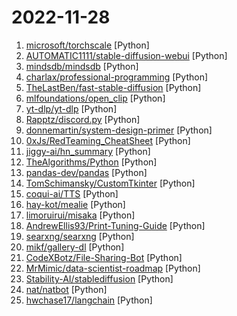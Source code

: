# 2022-11-28

1. [microsoft/torchscale](https://github.com/microsoft/torchscale "Transformers at any scale") [Python]
2. [AUTOMATIC1111/stable-diffusion-webui](https://github.com/AUTOMATIC1111/stable-diffusion-webui "Stable Diffusion web UI") [Python]
3. [mindsdb/mindsdb](https://github.com/mindsdb/mindsdb "In-Database Machine Learning") [Python]
4. [charlax/professional-programming](https://github.com/charlax/professional-programming "A collection of learning resources for curious software engineers") [Python]
5. [TheLastBen/fast-stable-diffusion](https://github.com/TheLastBen/fast-stable-diffusion "fast-stable-diffusion, +25-50% speed increase + memory efficient + DreamBooth") [Python]
6. [mlfoundations/open_clip](https://github.com/mlfoundations/open_clip "An open source implementation of CLIP.") [Python]
7. [yt-dlp/yt-dlp](https://github.com/yt-dlp/yt-dlp "A youtube-dl fork with additional features and fixes") [Python]
8. [Rapptz/discord.py](https://github.com/Rapptz/discord.py "An API wrapper for Discord written in Python.") [Python]
9. [donnemartin/system-design-primer](https://github.com/donnemartin/system-design-primer "Learn how to design large-scale systems. Prep for the system design interview. Includes Anki flashcards.") [Python]
10. [0xJs/RedTeaming_CheatSheet](https://github.com/0xJs/RedTeaming_CheatSheet "Pentesting cheatsheet with all the commands I learned during my learning journey. Will try to to keep it up-to-date.") [Python]
11. [jiggy-ai/hn_summary](https://github.com/jiggy-ai/hn_summary "Summarizes top stories from Hacker News using a large language model and post them to a Telegram channel.") [Python]
12. [TheAlgorithms/Python](https://github.com/TheAlgorithms/Python "All Algorithms implemented in Python") [Python]
13. [pandas-dev/pandas](https://github.com/pandas-dev/pandas "Flexible and powerful data analysis / manipulation library for Python, providing labeled data structures similar to R data.frame objects, statistical functions, and much more") [Python]
14. [TomSchimansky/CustomTkinter](https://github.com/TomSchimansky/CustomTkinter "A modern and customizable python UI-library based on Tkinter") [Python]
15. [coqui-ai/TTS](https://github.com/coqui-ai/TTS "🐸💬 - a deep learning toolkit for Text-to-Speech, battle-tested in research and production") [Python]
16. [hay-kot/mealie](https://github.com/hay-kot/mealie "Mealie is a self hosted recipe manager and meal planner with a RestAPI backend and a reactive frontend application built in Vue for a pleasant user experience for the whole family. Easily add recipes into your database by providing the url and mealie will automatically import the relevant data or add a family recipe with the UI editor") [Python]
17. [limoruirui/misaka](https://github.com/limoruirui/misaka "开源的一些乱七八糟的东西") [Python]
18. [AndrewEllis93/Print-Tuning-Guide](https://github.com/AndrewEllis93/Print-Tuning-Guide "") [Python]
19. [searxng/searxng](https://github.com/searxng/searxng "SearXNG is a free internet metasearch engine which aggregates results from various search services and databases. Users are neither tracked nor profiled.") [Python]
20. [mikf/gallery-dl](https://github.com/mikf/gallery-dl "Command-line program to download image galleries and collections from several image hosting sites") [Python]
21. [CodeXBotz/File-Sharing-Bot](https://github.com/CodeXBotz/File-Sharing-Bot "Telegram Bot to store Posts and Documents and it can Access by Special Links.") [Python]
22. [MrMimic/data-scientist-roadmap](https://github.com/MrMimic/data-scientist-roadmap "Toturials coming with the data science roadmap picture.") [Python]
23. [Stability-AI/stablediffusion](https://github.com/Stability-AI/stablediffusion "High-Resolution Image Synthesis with Latent Diffusion Models") [Python]
24. [nat/natbot](https://github.com/nat/natbot "Drive a browser with GPT-3") [Python]
25. [hwchase17/langchain](https://github.com/hwchase17/langchain "⚡ Building applications with LLMs through composability ⚡") [Python]
